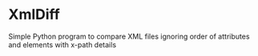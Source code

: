 # XmlDiff
Simple Python program to compare XML files ignoring order of attributes and elements with x-path details
